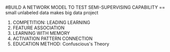 #BUILD A NETWORK MODEL TO TEST SEMI-SUPERVISING CAPABILITY
== small unlabeled data makes big data project
1. COMPETITION: LEADING LEARNING
2. FEATURE ASSOCIATION
3. LEARNING WITH MEMORY
4. ACTIVATION PATTERN CONNECTION
5. EDUCATION METHOD: Confuscious's Theory
